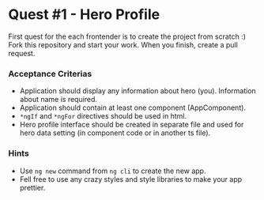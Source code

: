 # Quest #1 - Hero Profile

First quest for the each frontender is to create the project from scratch :) Fork this repository and start your work. When you finish, create a pull request.

### Acceptance Criterias
* Application should display any information about hero (you). Information about name is required.
* Application should contain at least one component (AppComponent).
* `*ngIf` and `*ngFor` directives should be used in html.
* Hero profile interface should be created in separate file and used for hero data setting (in component code or in another ts file).

### Hints
* Use `ng new` command from `ng cli` to create the new app.
* Fell free to use any crazy styles and style libraries to make your app prettier.
